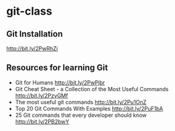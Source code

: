 # git-class
## Git Installation
http://bit.ly/2PwRhZi

## Resources for learning Git

* Git for Humans http://bit.ly/2PwPjbr
* Git Cheat Sheet - a Collection of the Most Useful Commands http://bit.ly/2PzyGMf
* The most useful git commands http://bit.ly/2Pu1OnZ
* Top 20 Git Commands With Examples http://bit.ly/2PuF1bA
* 25 Git commands that every developer should know http://bit.ly/2PB2bwY
